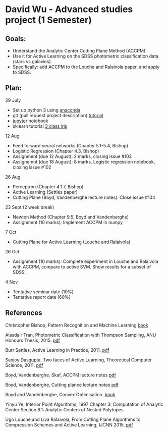 # David Wu - Advanced studies project (1 Semester)

## Goals:
- Understand the Analytic Center Cutting Plane Method (ACCPM).
- Use it for Active Learning on the SDSS photometric classification data (stars vs galaxies).
- Specifically: add ACCPM to the Louche and Ralaivola paper, and apply to SDSS.

## Plan:

29 July
- Set up python 3 using [anaconda](https://www.continuum.io/downloads)
- git (pull request project description) [tutorial](https://www.atlassian.com/git/tutorials/what-is-version-control)
- [jupyter](http://jupyter.org/) notebook
- sklearn tutorial [3 class iris](http://scikit-learn.org/stable/auto_examples/linear_model/plot_iris_logistic.html)

12 Aug
- Feed forward neural networks (Chapter 5.1-5.4, Bishop)
- Logistic Regression (Chapter 4.3, Bishop)
- Assignment (due 12 August): 2 marks, closing issue #103
- Assignemnt (due 18 August): 8 marks, Logistic regression notebook, closing issue #102

26 Aug
- Perceptron (Chapter 4.1.7, Bishop)
- Active Learning (Settles paper)
- Cutting Plane (Boyd, Vandenberghe lecture notes). Close issue #104

23 Sept (2 week break)
- Newton Method (Chapter 9.5, Boyd and Vandenberghe)
- Assignment (10 marks): Implement ACCPM in numpy

7 Oct
- Cutting Plane for Active Learning (Louche and Ralaivola)

26 Oct
- Assignment (10 marks): Complete experiment in Louche and Ralaivola with ACCPM, compare to active SVM. Show results for a subset of SDSS.

4 Nov
- Tentative seminar date (10%)
- Tentative report date (60%)

## References

Christopher Bishop, Pattern Recognition and Machine Learning [book](http://www.springer.com/gp/book/9780387310732)

Alasdair Tran, Photometric Classification with Thompson Sampling, ANU Honours Thesis, 2015. [pdf](https://github.com/chengsoonong/mclass-sky/blob/master/projects/alasdair/thesis/tran15honours-thesis.pdf)

Burr Settles, Active Learning in Practice, 2011. [pdf](http://www.jmlr.org/proceedings/papers/v16/settles11a/settles11a.pdf)

Sanjoy Dasgupta, Two faces of Active Learning, Theoretical Computer Science, 2011. [pdf](http://cseweb.ucsd.edu/~dasgupta/papers/twoface.pdf)

Boyd, Vandenberghe, Skaf, ACCPM lecture notes [pdf](https://see.stanford.edu/materials/lsocoee364b/06-accpm_notes.pdf)

Boyd, Vandenberghe, Cutting plance lecture notes [pdf](http://web.stanford.edu/class/ee364b/lectures/localization_methods_notes.pdf)

Boyd and Vandenberghe, Convex Optimisation. [book](http://stanford.edu/~boyd/cvxbook/)

Yinyu Ye, Interior Point Algorithms, 1997
Chapter 3: Computation of Analytic Center
Section 8.1: Analytic Centers of Nested Polytopes

Ugo Louche and Liva Ralaivola, From Cutting Plane Algorithms to Compression Schemes and Active Learning, IJCNN 2015. [pdf](http://arxiv.org/pdf/1508.02986v1.pdf)
